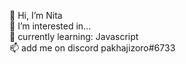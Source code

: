 👋 Hi, I’m Nita<br>
👀 I’m interested in...<br> 
🌱 currently learning: Javascript<br>
📫 add me on discord pakhajizoro#6733<br>

<!---
tianiita/tianiita is a ✨ special ✨ repository because its `README.md` (this file) appears on your GitHub profile.
You can click the Preview link to take a look at your changes.
--->
